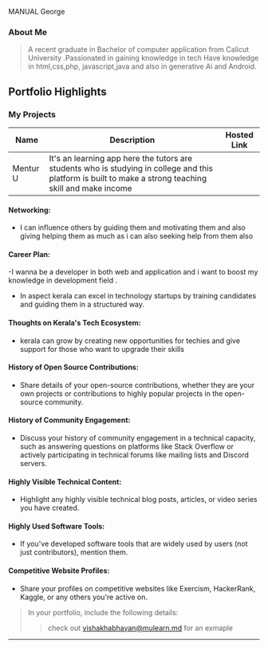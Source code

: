  MANUAL George 

### About Me

> A recent graduate in Bachelor of computer application from Calicut University .Passionated in gaining knowledge in tech
> Have knowledge in html,css,php, javascript,java and also in generative Ai and Android.


## Portfolio Highlights

### My Projects

| Name                | Description                                                               | Hosted Link                                                                                   |
|---------------------|---------------------------------------------------------------------------|-----------------------
|Mentur U          |It's an learning app here the tutors are students who is studying in college and this platform is built to make a strong teaching skill and make income 

#### Networking:

- I can influence others by guiding them and motivating them and also giving helping them as much as i can also seeking help from them also

#### Career Plan:

-I wanna be a developer in both web and application and i want to boost my knowledge in development field .
- In aspect kerala can excel in technology startups by training candidates and guiding them in a structured way.

#### Thoughts on Kerala's Tech Ecosystem:

- kerala can grow by creating new opportunities for techies and give support for those who want to upgrade their skills 

#### History of Open Source Contributions:

- Share details of your open-source contributions, whether they are your own projects or contributions to highly popular projects in the open-source community.

#### History of Community Engagement:

-  Discuss your history of community engagement in a technical capacity, such as answering questions on platforms like Stack Overflow or actively participating in technical forums like mailing lists and Discord servers.

#### Highly Visible Technical Content:

- Highlight any highly visible technical blog posts, articles, or video series you have created.

#### Highly Used Software Tools:

- If you've developed software tools that are widely used by users (not just contributors), mention them.

#### Competitive Website Profiles:

- Share your profiles on competitive websites like Exercism, HackerRank, Kaggle, or any others you're active on.



> In your portfolio, include the following details:
>> check out [vishakhabhayan@mulearn.md](./profiles/vishakhabhayan@mulearn.md) for an exmaple

---

